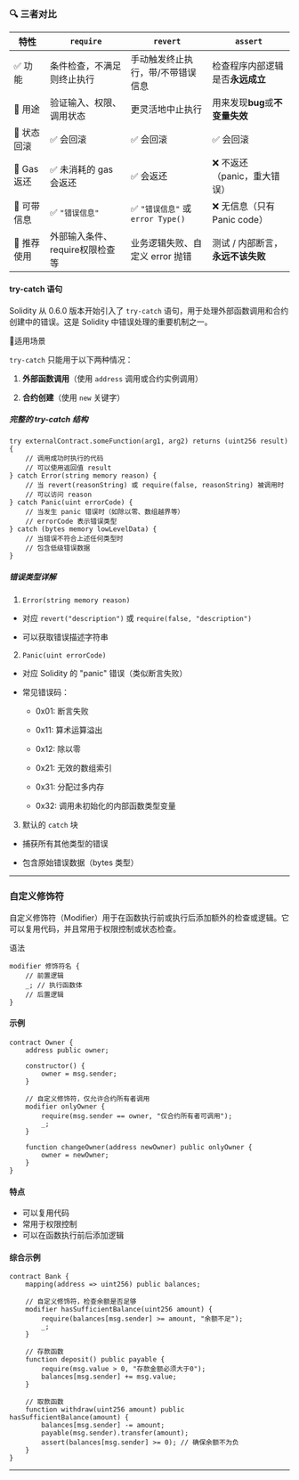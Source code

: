 ###  🔍 三者对比

| 特性        | `require`           | `revert`                    | `assert`              |
| --------- | ------------------- | --------------------------- | --------------------- |
| ✅ 功能      | 条件检查，不满足则终止执行       | 手动触发终止执行，带/不带错误信息           | 检查程序内部逻辑是否**永远成立**    |
| 🎯 用途     | 验证输入、权限、调用状态        | 更灵活地中止执行                    | 用来发现**bug**或**不变量失效** |
| 🔄 状态回滚   | ✅ 会回滚               | ✅ 会回滚                       | ✅ 会回滚                 |
| 💸 Gas 返还 | ✅ 未消耗的 gas 会返还      | ✅ 会返还                       | ❌ 不返还（panic，重大错误）     |
| 📢 可带信息   | ✅ `"错误信息"`          | ✅ `"错误信息"` 或 `error Type()` | ❌ 无信息（只有 Panic code）  |
| 🧱 推荐使用   | 外部输入条件、require权限检查等 | 业务逻辑失败、自定义 error 抛错         | 测试 / 内部断言，**永远不该失败**  |



####  try-catch 语句

Solidity 从 0.6.0 版本开始引入了 `try-catch` 语句，用于处理外部函数调用和合约创建中的错误。这是 Solidity 中错误处理的重要机制之一。

🚨适用场景

`try-catch` 只能用于以下两种情况：

1. **外部函数调用**（使用 `address` 调用或合约实例调用）
    
2. **合约创建**（使用 `new` 关键字）

##### 完整的 try-catch 结构

```solidity
try externalContract.someFunction(arg1, arg2) returns (uint256 result) {
    // 调用成功时执行的代码
    // 可以使用返回值 result
} catch Error(string memory reason) {
    // 当 revert(reasonString) 或 require(false, reasonString) 被调用时
    // 可以访问 reason
} catch Panic(uint errorCode) {
    // 当发生 panic 错误时（如除以零、数组越界等）
    // errorCode 表示错误类型
} catch (bytes memory lowLevelData) {
    // 当错误不符合上述任何类型时
    // 包含低级错误数据
}
```


##### 错误类型详解

 1. `Error(string memory reason)`

- 对应 `revert("description")` 或 `require(false, "description")`
    
- 可以获取错误描述字符串
    

2. `Panic(uint errorCode)`

- 对应 Solidity 的 "panic" 错误（类似断言失败）
    
- 常见错误码：
    
    - 0x01: 断言失败
        
    - 0x11: 算术运算溢出
        
    - 0x12: 除以零
        
    - 0x21: 无效的数组索引
        
    - 0x31: 分配过多内存
        
    - 0x32: 调用未初始化的内部函数类型变量
        

3. 默认的 `catch` 块

- 捕获所有其他类型的错误
    
- 包含原始错误数据（bytes 类型）

  
---

### 自定义修饰符

自定义修饰符（Modifier）用于在函数执行前或执行后添加额外的检查或逻辑。它可以复用代码，并且常用于权限控制或状态检查。

语法
```solidity
modifier 修饰符名 {
    // 前置逻辑
    _; // 执行函数体
    // 后置逻辑
}
```

#### 示例
```solidity
contract Owner {
    address public owner;

    constructor() {
        owner = msg.sender;
    }

    // 自定义修饰符，仅允许合约所有者调用
    modifier onlyOwner {
        require(msg.sender == owner, "仅合约所有者可调用");
        _;
    }

    function changeOwner(address newOwner) public onlyOwner {
        owner = newOwner;
    }
}
```

#### 特点
- 可以复用代码
- 常用于权限控制
- 可以在函数执行前后添加逻辑



#### 综合示例

```solidity
contract Bank {
    mapping(address => uint256) public balances;

    // 自定义修饰符，检查余额是否足够
    modifier hasSufficientBalance(uint256 amount) {
        require(balances[msg.sender] >= amount, "余额不足");
        _;
    }

    // 存款函数
    function deposit() public payable {
        require(msg.value > 0, "存款金额必须大于0");
        balances[msg.sender] += msg.value;
    }

    // 取款函数
    function withdraw(uint256 amount) public hasSufficientBalance(amount) {
        balances[msg.sender] -= amount;
        payable(msg.sender).transfer(amount);
        assert(balances[msg.sender] >= 0); // 确保余额不为负
    }
}
```

---

